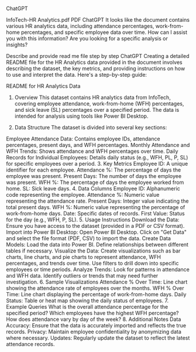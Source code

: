 ChatGPT

InfoTech-HR Analytics.pdf
PDF
ChatGPT
It looks like the document contains various HR analytics data, including attendance percentages, work-from-home percentages, and specific employee data over time. How can I assist you with this information? Are you looking for a specific analysis or insights?





Describe and provide read me file step by step
ChatGPT
Creating a detailed README file for the HR Analytics data provided in the document involves describing the dataset, the key metrics, and providing instructions on how to use and interpret the data. Here's a step-by-step guide:

README for HR Analytics Data
1. Overview
This dataset contains HR analytics data from InfoTech, covering employee attendance, work-from-home (WFH) percentages, and sick leave (SL) percentages over a specified period. The data is intended for analysis using tools like Power BI Desktop.

2. Data Structure
The dataset is divided into several key sections:

Employee Attendance Data: Contains employee IDs, attendance percentages, present days, and WFH percentages.
Monthly Attendance and WFH Trends: Shows attendance and WFH percentages over time.
Daily Records for Individual Employees: Details daily status (e.g., WFH, PL, P, SL) for specific employees over a period.
3. Key Metrics
Employee ID: A unique identifier for each employee.
Attendance %: The percentage of days the employee was present.
Present Days: The number of days the employee was present.
WFH %: The percentage of days the employee worked from home.
SL: Sick leave days.
4. Data Columns
Employee ID: Alphanumeric code representing the employee.
Attendance %: Numeric value representing the attendance rate.
Present Days: Integer value indicating the total present days.
WFH %: Numeric value representing the percentage of work-from-home days.
Date: Specific dates of records.
First Value: Status for the day (e.g., WFH, P, SL).
5. Usage Instructions
Download the Data: Ensure you have access to the dataset (provided in a PDF or CSV format).
Import into Power BI Desktop:
Open Power BI Desktop.
Click on "Get Data" and select the file format (PDF, CSV) to import the data.
Create Data Models:
Load the data into Power BI.
Define relationships between different tables if necessary.
Visualize the Data:
Create visualizations such as bar charts, line charts, and pie charts to represent attendance, WFH percentages, and trends over time.
Use filters to drill down into specific employees or time periods.
Analyze Trends:
Look for patterns in attendance and WFH data.
Identify outliers or trends that may need further investigation.
6. Sample Visualizations
Attendance % Over Time: Line chart showing the attendance rate of employees over the months.
WFH % Over Time: Line chart displaying the percentage of work-from-home days.
Daily Status: Table or heat map showing the daily status of employees.
7. Example Queries
What is the overall attendance percentage for the specified period?
Which employees have the highest WFH percentage?
How does attendance vary by day of the week?
8. Additional Notes
Data Accuracy: Ensure that the data is accurately imported and reflects the true records.
Privacy: Maintain employee confidentiality by anonymizing data where necessary.
Updates: Regularly update the dataset to reflect the latest attendance records.
